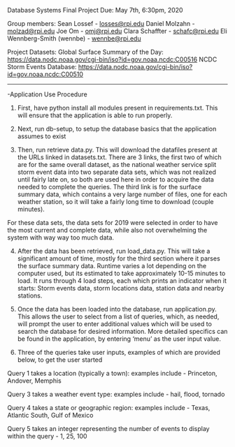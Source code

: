 Database Systems Final Project
Due: May 7th, 6:30pm, 2020

Group members:
Sean Lossef - losses@rpi.edu
Daniel Molzahn - molzad@rpi.edu
Joe Om - omj@rpi.edu
Clara Schaffter - schafc@rpi.edu
Eli Wennberg-Smith (wennbe) - wennbe@rpi.edu

Project Datasets:
Global Surface Summary of the Day: https://data.nodc.noaa.gov/cgi-bin/iso?id=gov.noaa.ncdc:C00516
NCDC Storm Events Database: https://data.nodc.noaa.gov/cgi-bin/iso?id=gov.noaa.ncdc:C00510

---

-Application Use Procedure

1. First, have python install all modules present in requirements.txt. This will ensure that the application is able to run properly.

2. Next, run db-setup, to setup the database basics that the application assumes to exist

3. Then, run retrieve data.py. This will download the datafiles present at the URLs linked in datasets.txt. There are 3 links, the first two of which are for the same overall dataset, as the national weather service split storm event data into two separate data sets, which was not realized until fairly late on, so both are used here in order to acquire the data needed to complete the queries. The third link is for the surface summary data, which contains a very large number of files, one for each weather station, so it will take a fairly long time to download (couple minutes).

For these data sets, the data sets for 2019 were selected in order to have the most current and complete data, while also not overwhelming the system with way way too much data.

4. After the data has been retrieved, run load_data.py. This will take a significant amount of time, mostly for the third section where it parses the surface summary data. Runtime varies a lot depending on the computer used, but its estimated to take approximately 10-15 minutes to load. It runs through 4 load steps, each which prints an indicator when it starts: Storm events data, storm locations data, station data and nearby stations.

5. Once the data has been loaded into the database, run application.py. This allows the user to select from a list of queries, which, as needed, will prompt the user to enter additional values which will be used to search the database for desired information. More detailed specifics can be found in the application, by entering ‘menu’ as the user input value.

6. Three of the queries take user inputs, examples of which are provided below, to get the user started

Query 1 takes a location (typically a town): examples include - Princeton, Andover, Memphis

Query 3 takes a weather event type: examples include - hail, flood, tornado

Query 4 takes a state or geographic region: examples include - Texas, Atlantic South, Gulf of Mexico

Query 5 takes an integer representing the number of events to display within the query - 1, 25, 100
